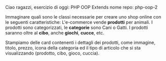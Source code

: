 Ciao ragazzi,
esercizio di oggi: PHP OOP Extends
nome repo: php-oop-2

Immaginare quali sono le classi necessarie per creare uno shop online con le seguenti caratteristiche:
L'e-commerce vende **prodotti** per animali.
I prodotti sono categorizzati, le **categorie** sono Cani o Gatti.
I prodotti saranno oltre al **cibo**, anche **giochi**, **cucce**, etc.

Stampiamo delle card contenenti i dettagli dei prodotti, come immagine, titolo, prezzo, icona della categoria ed il tipo di articolo che si sta visualizzando (prodotto, cibo, gioco, cuccia).
